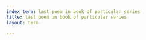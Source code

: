 ```yaml
---
index_term: last poem in book of particular series
title: last poem in book of particular series
layout: term

---
```

